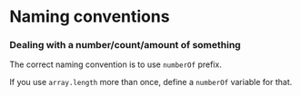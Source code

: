 # Naming conventions

### Dealing with a number/count/amount of something

The correct naming convention is to use `numberOf` prefix.

If you use `array.length` more than once, define a `numberOf` variable for that.
